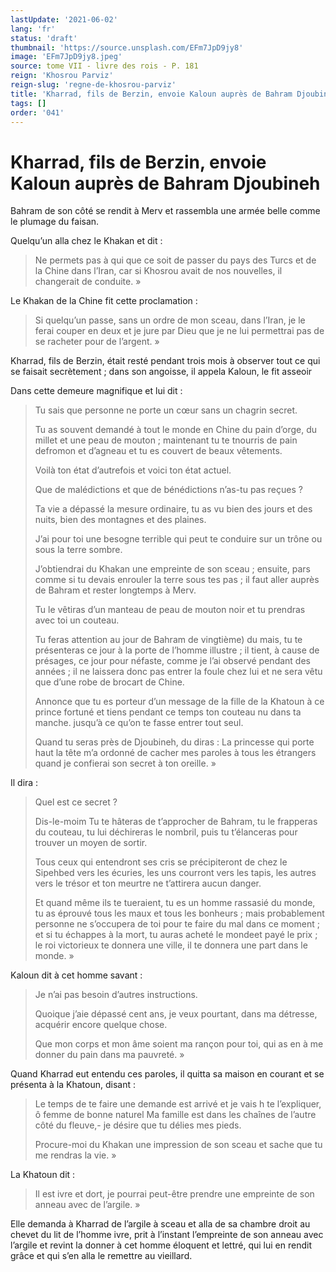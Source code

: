 ```yaml
---
lastUpdate: '2021-06-02'
lang: 'fr'
status: 'draft'
thumbnail: 'https://source.unsplash.com/EFm7JpD9jy8'
image: 'EFm7JpD9jy8.jpeg'
source: tome VII - livre des rois - P. 181
reign: 'Khosrou Parviz'
reign-slug: 'regne-de-khosrou-parviz'
title: 'Kharrad, fils de Berzin, envoie Kaloun auprès de Bahram Djoubineh | Le Livre des Rois | Shâhnâmeh'
tags: []
order: '041'
---
```


<!-- LTeX: language=fr -->

# Kharrad, fils de Berzin, envoie Kaloun auprès de Bahram Djoubineh

Bahram de son côté se rendit à Merv et rassembla une armée belle comme le plumage du faisan.

Quelqu’un alla chez le Khakan et dit :

> Ne permets pas à qui que ce soit de passer du pays des Turcs et de la Chine dans l’Iran, car si Khosrou avait de nos nouvelles, il changerait de conduite. »

Le Khakan de la Chine fit cette proclamation :

> Si quelqu’un passe, sans un ordre de mon sceau, dans l’Iran, je le ferai couper en deux et je jure par Dieu que je ne lui permettrai pas de se racheter pour de l’argent. »

Kharrad, fils de Berzin, était resté pendant trois mois à observer tout ce qui se faisait secrètement ; dans son angoisse, il appela Kaloun, le fit asseoir

Dans cette demeure magnifique et lui dit :

> Tu sais que personne ne porte un cœur sans un chagrin secret.
>
> Tu as souvent demandé à tout le monde en Chine du pain d’orge, du millet et une peau de mouton ; maintenant tu te tnourris de pain defromon et d’agneau et tu es couvert de beaux vêtements.
>
> Voilà ton état d’autrefois et voici ton état actuel.
>
> Que de malédictions et que de bénédictions n’as-tu pas reçues ?
>
> Ta vie a dépassé la mesure ordinaire, tu as vu bien des jours et des nuits, bien des montagnes et des plaines.
>
> J’ai pour toi une besogne terrible qui peut te conduire sur un trône ou sous la terre sombre.
>
> J’obtiendrai du Khakan une empreinte de son sceau ; ensuite, pars comme si tu devais enrouler la terre sous tes pas ; il faut aller auprès de Bahram et rester longtemps à Merv.
>
> Tu le vêtiras d’un manteau de peau de mouton noir et tu prendras avec toi un couteau.
>
> Tu feras attention au jour de Bahram de vingtième) du mais, tu te présenteras ce jour à la porte de l’homme illustre ; il tient, à cause de présages, ce jour pour néfaste, comme je l’ai observé pendant des années ; il ne laissera donc pas entrer la foule chez lui et ne sera vêtu que d’une robe de brocart de Chine.
>
> Annonce que tu es porteur d’un message de la fille de la Khatoun à ce prince fortuné et tiens pendant ce temps ton couteau nu dans ta manche. jusqu’à ce qu’on te fasse entrer tout seul.
>
> Quand tu seras près de Djoubineh, du diras : La princesse qui porte haut la tête m’a ordonné de cacher mes paroles à tous les étrangers quand je confierai son secret à ton oreille. »

Il dira :

> Quel est ce secret ?
>
> Dis-le-moim Tu te hâteras de t’approcher de Bahram, tu le frapperas du couteau, tu lui déchireras le nombril, puis tu t’élanceras pour trouver un moyen de sortir.
>
> Tous ceux qui entendront ses cris se précipiteront de chez le Sipehbed vers les écuries, les uns courront vers les tapis, les autres vers le trésor et ton meurtre ne t’attirera aucun danger.
>
> Et quand même ils te tueraient, tu es un homme rassasié du monde, tu as éprouvé tous les maux et tous les bonheurs ; mais probablement personne ne s’occupera de toi pour te faire du mal dans ce moment ; et si tu échappes à la mort, tu auras acheté le mondeet payé le prix ; le roi victorieux te donnera une ville, il te donnera une part dans le monde. »

Kaloun dit à cet homme savant :

> Je n’ai pas besoin d’autres instructions.
>
> Quoique j’aie dépassé cent ans, je veux pourtant, dans ma détresse, acquérir encore quelque chose.
>
> Que mon corps et mon âme soient ma rançon pour toi, qui as en à me donner du pain dans ma pauvreté. »

Quand Kharrad eut entendu ces paroles, il quitta sa maison en courant et se présenta à la Khatoun, disant :

> Le temps de te faire une demande est arrivé et je vais h te l’expliquer, ô femme de bonne naturel Ma famille est dans les chaînes de l’autre côté du fleuve,-
je désire que tu délies mes pieds.
>
> Procure-moi du Khakan une impression de son sceau et sache que tu me rendras la vie. »

La Khatoun dit :

> Il est ivre et dort, je pourrai peut-être prendre une empreinte de son anneau avec de l’argile. »

Elle demanda à Kharrad de l’argile à sceau et alla de sa chambre droit au chevet du lit de l’homme ivre, prit à l’instant l’empreinte de son anneau avec l’argile et revint la donner à cet homme éloquent et lettré, qui lui en rendit grâce et qui s’en alla le remettre au vieillard.
